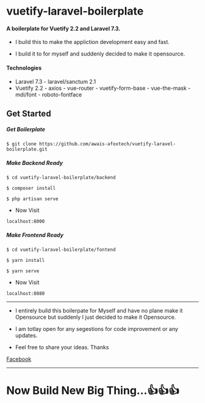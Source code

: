 # vuetify-laravel-boilerplate

#### A boilerplate for Vuetify 2.2 and Laravel 7.3.

- I build this to make the appliction development easy and fast.

- I build it to for myself and suddenly decided to make it opensource.

#### Technologies

- Laravel 7.3 - laravel/sanctum 2.1
- Vuetify 2.2 - axios - vue-router - vuetify-form-base - vue-the-mask - mdi/font - roboto-fontface

## Get Started

##### Get Boilerplate

`$ git clone https://github.com/awais-afoxtech/vuetify-laravel-boilerplate.git`

##### Make Backend Ready

`$ cd vuetify-laravel-boilerplate/backend`

`$ composer install`

`$ php artisan serve`

- Now Visit

`localhost:8000`

##### Make Frontend Ready

`$ cd vuetify-laravel-boilerplate/fontend`

`$ yarn install`

`$ yarn serve`

- Now Visit

`localhost:8080`

---

- I entirely build this boilerpate for Myself and have no plane make it Opensource but suddenly I just decided to make it Opensource.

- I am totlay open for any segestions for code improvement or any updates.

- Feel free to share your ideas. Thanks

[Facebook](http://fb.me/awaisjameel "Facebook")

---

# Now Build New Big Thing...👍👍👍
